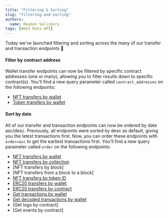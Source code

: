 ```yaml
---
title: "Filtering & Sorting"
slug: "filtering-and-sorting"
authors:
  name: Reuben Salisbury
tags: [Web3 Data API]
---
```


Today we've launched filtering and sorting across the many of our transfer and transaction endpoints 🚀

<!-- truncate -->

#### Filter by contract address

Wallet transfer endpoints can now be filtered by specific contract addresses (one or many), allowing you to filter results down to specific contract(s). You'll find a new query parameter called `contract_addresses` on the following endpoints:

- [NFT transfers by wallet](/web3-data-api/evm/reference/wallet-api/get-wallet-nft-transfers)
- [Token transfers by wallet](/web3-data-api/evm/reference/wallet-api/get-wallet-token-transfers)

#### Sort by date

All of our transfer and transaction endpoints can now be ordered by date asc/desc. Previously, all endpoints were sorted by desc as default, giving you the latest transactions first. Now, you can order these endpoints with `order=asc` to get the earliest transactions first. You'll find a new query parameter called `order` on the following endpoints:

- [NFT transfers by wallet](/web3-data-api/evm/reference/wallet-api/get-wallet-nft-transfers)
- [NFT transfers by collection](/web3-data-api/evm/reference/get-nft-contract-transfers)
- [NFT transfers by block]
- [NFT transfers from a block to a block]
- [NFT transfers by token ID](/web3-data-api/evm/reference/get-nft-transfers)
- [ERC20 transfers by wallet](/web3-data-api/evm/reference/get-wallet-token-transfers)
- [ERC20 transfers by contract](/web3-data-api/evm/reference/get-token-transfers)
- [Get transactions by wallet](/web3-data-api/evm/reference/wallet-api/get-transactions-by-wallet)
- [Get decoded transactions by wallet](/web3-data-api/evm/reference/wallet-api/get-decoded-transactions-by-wallet)
- [Get logs by contract]
- [Get events by contract]
